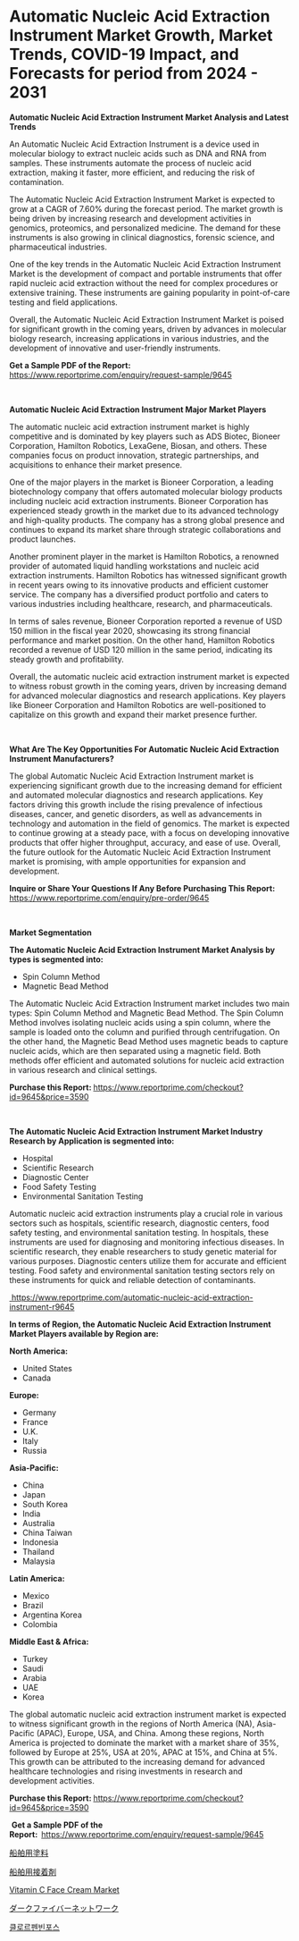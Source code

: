 <p><h1>Automatic Nucleic Acid Extraction Instrument Market Growth, Market Trends, COVID-19 Impact, and Forecasts for period from 2024 - 2031</h1></p><p><strong>Automatic Nucleic Acid Extraction Instrument Market Analysis and Latest Trends</strong></p>
<p><p>An Automatic Nucleic Acid Extraction Instrument is a device used in molecular biology to extract nucleic acids such as DNA and RNA from samples. These instruments automate the process of nucleic acid extraction, making it faster, more efficient, and reducing the risk of contamination.</p><p>The Automatic Nucleic Acid Extraction Instrument Market is expected to grow at a CAGR of 7.60% during the forecast period. The market growth is being driven by increasing research and development activities in genomics, proteomics, and personalized medicine. The demand for these instruments is also growing in clinical diagnostics, forensic science, and pharmaceutical industries.</p><p>One of the key trends in the Automatic Nucleic Acid Extraction Instrument Market is the development of compact and portable instruments that offer rapid nucleic acid extraction without the need for complex procedures or extensive training. These instruments are gaining popularity in point-of-care testing and field applications.</p><p>Overall, the Automatic Nucleic Acid Extraction Instrument Market is poised for significant growth in the coming years, driven by advances in molecular biology research, increasing applications in various industries, and the development of innovative and user-friendly instruments.</p></p>
<p><strong>Get a Sample PDF of the Report:&nbsp;</strong> <a href="https://www.reportprime.com/enquiry/request-sample/9645">https://www.reportprime.com/enquiry/request-sample/9645</a></p>
<p>&nbsp;</p>
<p><strong>Automatic Nucleic Acid Extraction Instrument Major Market Players</strong></p>
<p><p>The automatic nucleic acid extraction instrument market is highly competitive and is dominated by key players such as ADS Biotec, Bioneer Corporation, Hamilton Robotics, LexaGene, Biosan, and others. These companies focus on product innovation, strategic partnerships, and acquisitions to enhance their market presence.</p><p>One of the major players in the market is Bioneer Corporation, a leading biotechnology company that offers automated molecular biology products including nucleic acid extraction instruments. Bioneer Corporation has experienced steady growth in the market due to its advanced technology and high-quality products. The company has a strong global presence and continues to expand its market share through strategic collaborations and product launches.</p><p>Another prominent player in the market is Hamilton Robotics, a renowned provider of automated liquid handling workstations and nucleic acid extraction instruments. Hamilton Robotics has witnessed significant growth in recent years owing to its innovative products and efficient customer service. The company has a diversified product portfolio and caters to various industries including healthcare, research, and pharmaceuticals.</p><p>In terms of sales revenue, Bioneer Corporation reported a revenue of USD 150 million in the fiscal year 2020, showcasing its strong financial performance and market position. On the other hand, Hamilton Robotics recorded a revenue of USD 120 million in the same period, indicating its steady growth and profitability.</p><p>Overall, the automatic nucleic acid extraction instrument market is expected to witness robust growth in the coming years, driven by increasing demand for advanced molecular diagnostics and research applications. Key players like Bioneer Corporation and Hamilton Robotics are well-positioned to capitalize on this growth and expand their market presence further.</p></p>
<p>&nbsp;</p>
<p><strong>What Are The Key Opportunities For Automatic Nucleic Acid Extraction Instrument Manufacturers?</strong></p>
<p><p>The global Automatic Nucleic Acid Extraction Instrument market is experiencing significant growth due to the increasing demand for efficient and automated molecular diagnostics and research applications. Key factors driving this growth include the rising prevalence of infectious diseases, cancer, and genetic disorders, as well as advancements in technology and automation in the field of genomics. The market is expected to continue growing at a steady pace, with a focus on developing innovative products that offer higher throughput, accuracy, and ease of use. Overall, the future outlook for the Automatic Nucleic Acid Extraction Instrument market is promising, with ample opportunities for expansion and development.</p></p>
<p><strong>Inquire or Share Your Questions If Any Before Purchasing This Report:</strong> <a href="https://www.reportprime.com/enquiry/pre-order/9645">https://www.reportprime.com/enquiry/pre-order/9645</a></p>
<p>&nbsp;</p>
<p><strong>Market Segmentation</strong></p>
<p><strong>The Automatic Nucleic Acid Extraction Instrument Market Analysis by types is segmented into:</strong></p>
<p><ul><li>Spin Column Method</li><li>Magnetic Bead Method</li></ul></p>
<p><p>The Automatic Nucleic Acid Extraction Instrument market includes two main types: Spin Column Method and Magnetic Bead Method. The Spin Column Method involves isolating nucleic acids using a spin column, where the sample is loaded onto the column and purified through centrifugation. On the other hand, the Magnetic Bead Method uses magnetic beads to capture nucleic acids, which are then separated using a magnetic field. Both methods offer efficient and automated solutions for nucleic acid extraction in various research and clinical settings.</p></p>
<p><strong>Purchase this Report:&nbsp;</strong><a href="https://www.reportprime.com/checkout?id=9645&price=3590">https://www.reportprime.com/checkout?id=9645&price=3590</a></p>
<p>&nbsp;</p>
<p><strong>The Automatic Nucleic Acid Extraction Instrument Market Industry Research by Application is segmented into:</strong></p>
<p><ul><li>Hospital</li><li>Scientific Research</li><li>Diagnostic Center</li><li>Food Safety Testing</li><li>Environmental Sanitation Testing</li></ul></p>
<p><p>Automatic nucleic acid extraction instruments play a crucial role in various sectors such as hospitals, scientific research, diagnostic centers, food safety testing, and environmental sanitation testing. In hospitals, these instruments are used for diagnosing and monitoring infectious diseases. In scientific research, they enable researchers to study genetic material for various purposes. Diagnostic centers utilize them for accurate and efficient testing. Food safety and environmental sanitation testing sectors rely on these instruments for quick and reliable detection of contaminants.</p></p>
<p><a href="https://www.reportprime.com/automatic-nucleic-acid-extraction-instrument-r9645">&nbsp;https://www.reportprime.com/automatic-nucleic-acid-extraction-instrument-r9645</a></p>
<p><strong>In terms of Region, the Automatic Nucleic Acid Extraction Instrument Market Players available by Region are:</strong></p>
<p>
    <p> <strong> North America: </strong>
        <ul>
            <li>United States</li>
            <li>Canada</li>
        </ul>
        </p> 
    <p> <strong> Europe: </strong>
        <ul>
            <li>Germany</li>
            <li>France</li>
            <li>U.K.</li>
            <li>Italy</li>
            <li>Russia</li>
        </ul>
        </p> 
    <p> <strong> Asia-Pacific: </strong>
        <ul>
            <li>China</li>
            <li>Japan</li>
            <li>South Korea</li>
            <li>India</li>
            <li>Australia</li>
            <li>China Taiwan</li>
            <li>Indonesia</li>
            <li>Thailand</li>
            <li>Malaysia</li>
        </ul>
        </p> 
    <p> <strong> Latin America: </strong>
        <ul>
            <li>Mexico</li>
            <li>Brazil</li>
            <li>Argentina Korea</li>
            <li>Colombia</li>
        </ul>
        </p> 
    <p> <strong> Middle East & Africa: </strong>
        <ul>
            <li>Turkey</li>
            <li>Saudi</li>
            <li>Arabia</li>
            <li>UAE</li>
            <li>Korea</li>
        </ul>
    </p>
    </p>
<p><p>The global automatic nucleic acid extraction instrument market is expected to witness significant growth in the regions of North America (NA), Asia-Pacific (APAC), Europe, USA, and China. Among these regions, North America is projected to dominate the market with a market share of 35%, followed by Europe at 25%, USA at 20%, APAC at 15%, and China at 5%. This growth can be attributed to the increasing demand for advanced healthcare technologies and rising investments in research and development activities.</p></p>
<p><strong>Purchase this Report: </strong><a href="https://www.reportprime.com/checkout?id=9645&price=3590">https://www.reportprime.com/checkout?id=9645&price=3590</a></p>
<p>&nbsp;<strong>Get a Sample PDF of the Report:&nbsp;&nbsp;</strong><a href="https://www.reportprime.com/enquiry/request-sample/9645">https://www.reportprime.com/enquiry/request-sample/9645</a></p>
<p><strong></strong></p>
<p><p><a href="https://github.com/LeoraEber/Market-Research-Report-List-1/blob/main/452380978763.md">船舶用塗料</a></p><p><a href="https://github.com/tubbs463/Market-Research-Report-List-1/blob/main/161530378762.md">船舶用接着剤</a></p><p><a href="https://issuu.com/reportprime-2/docs/vitamin-c-face-cream-market-size-2030.pptx">Vitamin C Face Cream Market</a></p><p><a href="https://medium.com/@lewisbechtelar1964/%E3%83%80%E3%83%BC%E3%82%AF%E3%83%95%E3%82%A1%E3%82%A4%E3%83%90%E3%83%BC%E3%83%8D%E3%83%83%E3%83%88%E3%83%AF%E3%83%BC%E3%82%AF%E3%81%AE%E5%B8%82%E5%A0%B4%E3%82%B7%E3%82%A7%E3%82%A2%E3%81%AE%E9%80%B2%E5%8C%96%E3%81%8A%E3%82%88%E3%81%B3%E5%B8%82%E5%A0%B4%E6%88%90%E9%95%B7%E3%83%88%E3%83%AC%E3%83%B3%E3%83%892024%E5%B9%B4%E3%81%8B%E3%82%892031%E5%B9%B4-fd168be1ef03">ダークファイバーネットワーク</a></p><p><a href="https://medium.com/@adrainratke34/%ED%81%B4%EB%A1%9C%EB%A5%B4%ED%8E%9C%EB%B9%88%ED%8F%AC%EC%8A%A4-%EC%8B%9C%EC%9E%A5-%EA%B7%9C%EB%AA%A8-%EC%97%B0%ED%8F%89%EA%B7%A0-%EC%84%B1%EC%9E%A5%EB%A5%A0-%EB%8F%99%ED%96%A5-2024-2030-c65877765025">클로르펜빈포스</a></p></p>